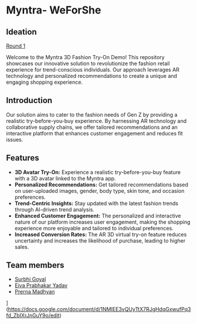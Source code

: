# Myntra- WeForShe

## Ideation

[Round 1](https://drive.google.com/file/d/1rIqKfsUj6rT75ZFtIAn_RHoFFfkvcHMR/view?usp=sharing)

Welcome to the Myntra 3D Fashion Try-On Demo! This repository showcases our innovative solution to revolutionize the fashion retail experience for trend-conscious individuals. Our approach leverages AR technology and personalized recommendations to create a unique and engaging shopping experience.


## Introduction
Our solution aims to cater to the fashion needs of Gen Z by providing a realistic try-before-you-buy experience. By harnessing AR technology and collaborative supply chains, we offer tailored recommendations and an interactive platform that enhances customer engagement and reduces fit issues.

## Features
- **3D Avatar Try-On:** Experience a realistic try-before-you-buy feature with a 3D avatar linked to the Myntra app.
- **Personalized Recommendations:** Get tailored recommendations based on user-uploaded images, gender, body type, skin tone, and occasion preferences.
- **Trend-Centric Insights:** Stay updated with the latest fashion trends through AI-driven trend analysis.
- **Enhanced Customer Engagement:** The personalized and interactive nature of our platform increases user engagement, making the shopping experience more enjoyable and tailored to individual preferences.
- **Increased Conversion Rates:** The AR 3D virtual try-on feature reduces uncertainty and increases the likelihood of purchase, leading to higher sales.

## Team members

- [Surbhi Goyal](https://github.com/surbhigoyal2002)
- [Eiva Prabhakar Yadav](https://github.com/eiva078)
- [Prerna Madhyan](https://github.com/prernamadhyan16)

](https://docs.google.com/document/d/1NMIEE3vQUyTtX7RJgHdqGxwufPq3fd_ZbIXrJnGuY9o/edit)

